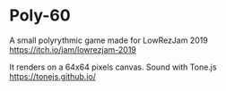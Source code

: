 # Poly-60

A small polyrythmic game made for LowRezJam 2019 https://itch.io/jam/lowrezjam-2019

It renders on a 64x64 pixels canvas.
Sound with Tone.js https://tonejs.github.io/

